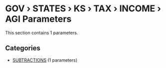# GOV › STATES › KS › TAX › INCOME › AGI Parameters

This section contains 1 parameters.

## Categories

- [SUBTRACTIONS](subtractions/index.md) (1 parameters)
